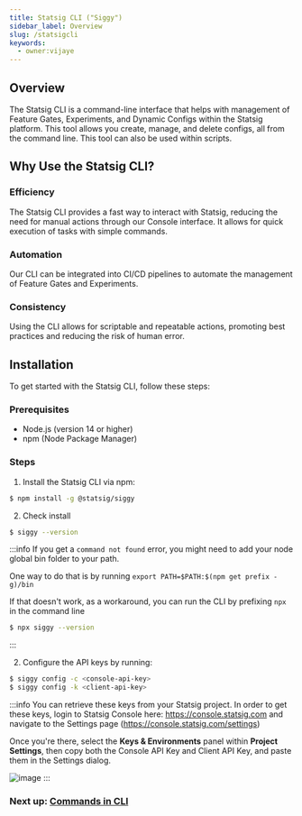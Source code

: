 ```yaml
---
title: Statsig CLI ("Siggy")
sidebar_label: Overview
slug: /statsigcli
keywords:
  - owner:vijaye
---
```


## Overview

The Statsig CLI is a command-line interface that helps with management of Feature Gates, Experiments, and Dynamic Configs within the Statsig platform. This tool allows you create, manage, and delete configs, all from the command line.  This tool can also be used within scripts.

## Why Use the Statsig CLI?

### Efficiency
The Statsig CLI provides a fast way to interact with Statsig, reducing the need for manual actions through our Console interface. It allows for quick execution of tasks with simple commands.

### Automation
Our CLI can be integrated into CI/CD pipelines to automate the management of Feature Gates and Experiments.

### Consistency
Using the CLI allows for scriptable and repeatable actions, promoting best practices and reducing the risk of human error.

## Installation

To get started with the Statsig CLI, follow these steps:

### Prerequisites
* Node.js (version 14 or higher)
* npm (Node Package Manager)

### Steps
1. Install the Statsig CLI via npm:

``` bash
$ npm install -g @statsig/siggy
```

2. Check install

``` bash
$ siggy --version
```

:::info
If you get a `command not found` error, you might need to add your node global bin folder to your path.

One way to do that is by running `export PATH=$PATH:$(npm get prefix -g)/bin`

If that doesn't work, as a workaround, you can run the CLI by prefixing `npx` in the command line

``` bash
$ npx siggy --version
```

:::

2. Configure the API keys by running:

``` bash
$ siggy config -c <console-api-key>
$ siggy config -k <client-api-key>
```

:::info
You can retrieve these keys from your Statsig project.  In order to get these keys, login to Statsig Console here: https://console.statsig.com and navigate to the Settings page (https://console.statsig.com/settings)

Once you're there, select the **Keys & Environments** panel within **Project Settings**, then copy both the Console API Key and Client API Key, and paste them in the Settings dialog.

![image](https://github.com/statsig-io/.github/assets/74588208/754cc245-1821-4f75-a87d-08b536422587)
:::


### Next up: [Commands in CLI](/statsigcli/commands)
